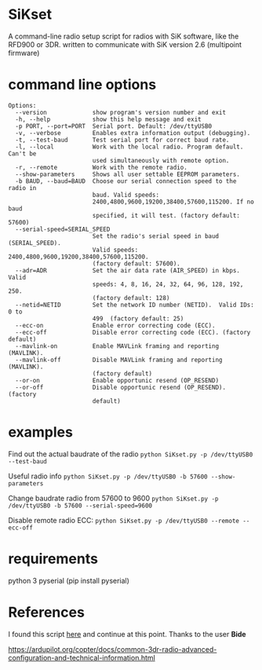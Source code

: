 # SiKset

A command-line radio setup script for radios with SiK software, like the RFD900 or 3DR.
written to communicate with SiK version 2.6 (multipoint firmware)


# command line options

```
Options:
  --version             show program's version number and exit
  -h, --help            show this help message and exit
  -p PORT, --port=PORT  Serial port. Default: /dev/ttyUSB0
  -v, --verbose         Enables extra information output (debugging).
  -t, --test-baud       Test serial port for correct baud rate.
  -l, --local           Work with the local radio. Program default. Can't be
                        used simultaneously with remote option.
  -r, --remote          Work with the remote radio.
  --show-parameters     Shows all user settable EEPROM parameters.
  -b BAUD, --baud=BAUD  Choose our serial connection speed to the radio in
                        baud. Valid speeds:
                        2400,4800,9600,19200,38400,57600,115200. If no baud
                        specified, it will test. (factory default: 57600)
  --serial-speed=SERIAL_SPEED
                        Set the radio's serial speed in baud (SERIAL_SPEED).
                        Valid speeds: 2400,4800,9600,19200,38400,57600,115200.
                        (factory default: 57600).
  --adr=ADR             Set the air data rate (AIR_SPEED) in kbps. Valid
                        speeds: 4, 8, 16, 24, 32, 64, 96, 128, 192, 250.
                        (factory default: 128)
  --netid=NETID         Set the network ID number (NETID).  Valid IDs: 0 to
                        499  (factory default: 25)
  --ecc-on              Enable error correcting code (ECC).
  --ecc-off             Disable error correcting code (ECC). (factory default)
  --mavlink-on          Enable MAVLink framing and reporting (MAVLINK).
  --mavlink-off         Disable MAVLink framing and reporting (MAVLINK).
                        (factory default)
  --or-on               Enable opportunic resend (OP_RESEND)
  --or-off              Disable opportunic resend (OP_RESEND). (factory
                        default)
```

# examples

Find out the actual baudrate of the radio
`python SiKset.py -p /dev/ttyUSB0 --test-baud`

Useful radio info
`python SiKset.py -p /dev/ttyUSB0 -b 57600 --show-parameters`

Change baudrate radio from 57600 to 9600
`python SiKset.py -p /dev/ttyUSB0 -b 57600 --serial-speed=9600`

Disable remote radio ECC:
`python SiKset.py -p /dev/ttyUSB0 --remote --ecc-off`


# requirements

python 3
pyserial (pip install pyserial)


# References 

I found this script [here](https://community.emlid.com/t/sikset-py-a-python-script-to-easily-control-your-rfd900-3dr-radio-from-the-command-line/3654) and continue at this point. Thanks to the user <b>Bide</b>

https://ardupilot.org/copter/docs/common-3dr-radio-advanced-configuration-and-technical-information.html
